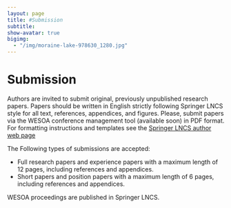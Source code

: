 ```yaml
---
layout: page
title: #Submission
subtitle:
show-avatar: true
bigimg:
  - "/img/moraine-lake-978630_1280.jpg"
---
```


# Submission

Authors are invited to submit original, previously unpublished research papers. Papers should be written in English strictly following Springer LNCS style for all text, references, appendices, and figures. Please, submit papers via the WESOA conference management tool (available soon) in PDF format. For formatting instructions and templates see the [Springer LNCS author web page](http://www.springer.de/comp/lncs/authors.html)

The Following types of submissions are accepted:

- Full research papers and experience papers with a maximum length of 12
pages, including references and appendices.
- Short papers and position papers with a maximum length of 6 pages,
including references and appendices.

WESOA proceedings are published in Springer LNCS.
